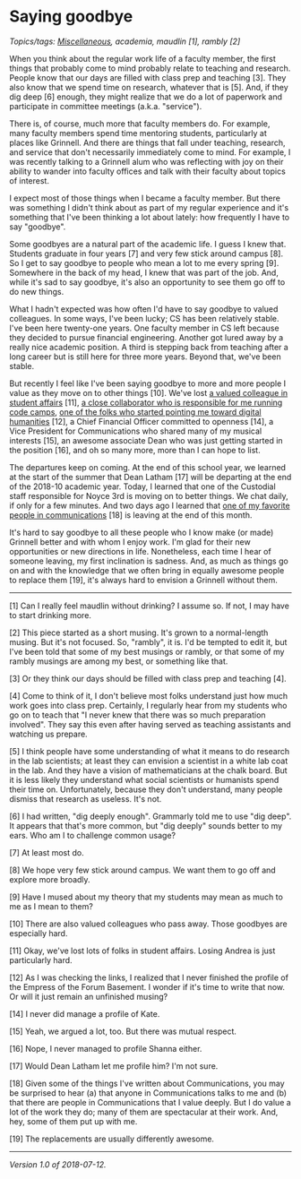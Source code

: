Saying goodbye
==============

*Topics/tags: [Miscellaneous](index-misc), academia, maudlin [1], rambly [2]*

When you think about the regular work life of a faculty member, the first
things that probably come to mind probably relate to teaching and research.
People know that our days are filled with class prep and teaching [3]. They
also know that we spend time on research, whatever that is [5].  And, if
they dig deep [6] enough, they might realize that we do a lot of paperwork
and participate in committee meetings (a.k.a. "service").

There is, of course, much more that faculty members do.  For example,
many faculty members spend time mentoring students, particularly at
places like Grinnell.  And there are things that fall under teaching,
research, and service that don't necessarily immediately come to mind.
For example, I was recently talking to a Grinnell alum who was reflecting
with joy on their ability to wander into faculty offices and talk with
their faculty about topics of interest.

I expect most of those things when I became a faculty member.  But there
was something I didn't think about as part of my regular experience and
it's something that I've been thinking a lot about lately: how frequently
I have to say "goodbye".  

Some goodbyes are a natural part of the academic life.  I guess I knew
that.  Students graduate in four years [7] and very few stick around
campus [8].  So I get to say goodbye to people who mean a lot to me every
spring [9].  Somewhere in the back of my head, I knew that was part of
the job.  And, while it's sad to say goodbye, it's also an opportunity
to see them go off to do new things.

What I hadn't expected was how often I'd have to say goodbye to valued
colleagues.  In some ways, I've been lucky; CS has been relatively stable.
I've been here twenty-one years.  One faculty member in CS left because
they decided to pursue financial engineering.  Another got lured away by
a really nice academic position.  A third is stepping back from teaching
after a long career but is still here for three more years.  Beyond that,
we've been stable.

But recently I feel like I've been saying goodbye to more
and more people I value as they move on to other things [10].
We've lost [a valued colleague in student affairs](andrea-conner)
[11], [a close collaborator who is responsible for me running code
camps](narren-brown), [one of the folks who started pointing me toward
digital humanities](rachel-schnepper) [12], a Chief Financial Officer committed
to openness [14], a Vice President for Communications who
shared many of my musical interests [15], an awesome associate Dean who
was just getting started in the position [16], and oh so many more, more
than I can hope to list.  

The departures keep on coming.  At the end of this school year, we learned
at the start of the summer that Dean Latham [17] will be departing at
the end of the 2018-10 academic year.  Today, I learned that one of the
Custodial staff responsible for Noyce 3rd is moving on to better things.
We chat daily, if only for a few minutes.  And two days ago I learned
that [one of my favorite people in communications](adrienne-hardin) [18] 
is leaving at the end of this month.

It's hard to say goodbye to all these people who I know make (or made)
Grinnell better and with whom I enjoy work.  I'm glad for their new
opportunities or new directions in life.  Nonetheless, each time I hear of
someone leaving, my first inclination is sadness.  And, as much as things
go on and with the knowledge that we often bring in equally awesome
people to replace them [19], it's always hard to envision a Grinnell
without them.

---

[1] Can I really feel maudlin without drinking?  I assume so.  If not, I
may have to start drinking more.

[2] This piece started as a short musing.  It's grown to a normal-length
musing.  But it's not focused.  So, "rambly", it is.  I'd be tempted to
edit it, but I've been told that some of my best musings or rambly, or
that some of my rambly musings are among my best, or something like that.

[3] Or they think our days should be filled with class prep and teaching
[4].

[4] Come to think of it, I don't believe most folks understand just
how much work goes into class prep.  Certainly, I regularly hear from
my students who go on to teach that "I never knew that there was so
much preparation involved".  They say this even after having served as
teaching assistants and watching us prepare.

[5] I think people have some understanding of what it means to do
research in the lab scientists; at least they can envision a scientist in
a white lab coat in the lab.  And they have a vision of mathematicians
at the chalk board.  But it is less likely they understand what social
scientists or humanists spend their time on.  Unfortunately, because they
don't understand, many people dismiss that research as useless.  It's not.

[6] I had written, "dig deeply enough".  Grammarly told me to use "dig deep".
It appears that that's more common, but "dig deeply" sounds better to my ears.
Who am I to challenge common usage?

[7] At least most do.

[8] We hope very few stick around campus.  We want them to go off and 
explore more broadly.

[9] Have I mused about my theory that my students may mean as much to
me as I mean to them?  

[10] There are also valued colleagues who pass away.  Those goodbyes are
especially hard.

[11] Okay, we've lost lots of folks in student affairs.  Losing Andrea is
just particularly hard.

[12] As I was checking the links, I realized that I never finished the
profile of the Empress of the Forum Basement.  I wonder if it's time to
write that now.  Or will it just remain an unfinished musing?

[14] I never did manage a profile of Kate.

[15] Yeah, we argued a lot, too.  But there was mutual respect.

[16] Nope, I never managed to profile Shanna either.

[17] Would Dean Latham let me profile him?  I'm not sure.

[18] Given some of the things I've written about Communications, you may
be surprised to hear (a) that anyone in Communications talks to me and
(b) that there are people in Communications that I value deeply.  But I
do value a lot of the work they do; many of them are spectacular at their
work.  And, hey, some of them put up with me.

[19] The replacements are usually differently awesome.

---

*Version 1.0 of 2018-07-12.*
